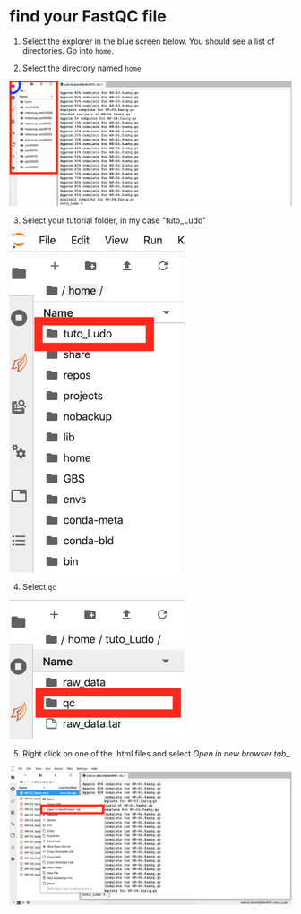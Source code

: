 # find your FastQC file

1. Select the explorer in the blue screen below. You should see a list of directories. Go into `home`. 

2. Select the directory named `home`

![](img/navigate_tofasqc_output_step1.png)

3. Select your tutorial folder, in my case  "tuto_Ludo"

![](img/navigate_tofasqc_output_step2.png)

4. Select `qc`

![](img/navigate_tofasqc_output_step3.png)

5. Right click on one of the .html files and select *Open in new browser tab*_

![](img/navigate_tofasqc_output_step4.png)


